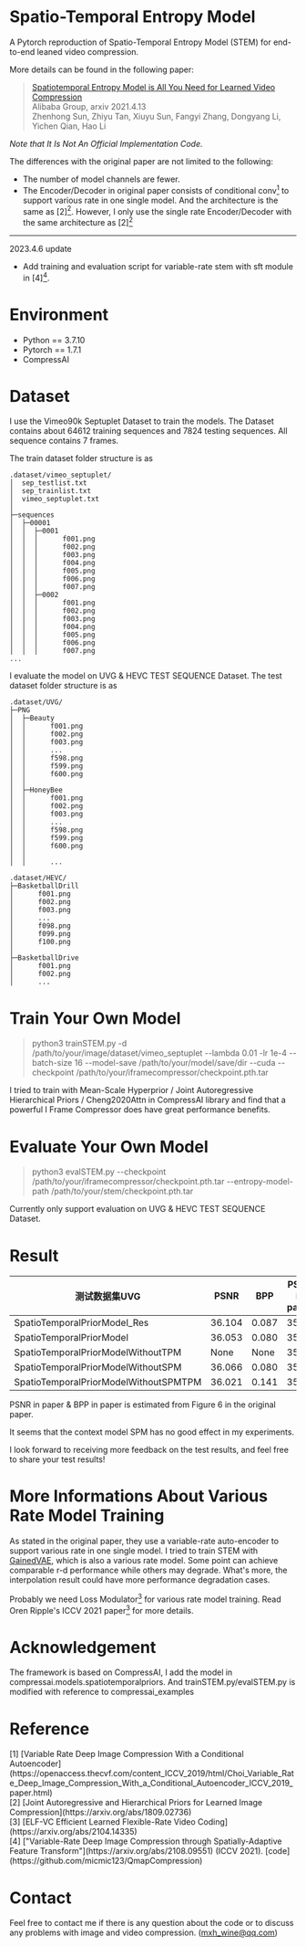 # Spatio-Temporal Entropy Model

A Pytorch reproduction of Spatio-Temporal Entropy Model (STEM) for end-to-end leaned video compression.

More details can be found in the following paper:

>[Spatiotemporal Entropy Model is All You Need for Learned Video Compression](https://arxiv.org/abs/2104.06083)  
>Alibaba Group, arxiv 2021.4.13  
>Zhenhong Sun, Zhiyu Tan, Xiuyu Sun, Fangyi Zhang, Dongyang Li, Yichen Qian, Hao Li

*Note that It Is Not An Official Implementation Code.*

The differences with the original paper are not limited to the following:
* The number of model channels are fewer.
* The Encoder/Decoder in original paper consists of conditional conv[<sup>1</sup>](#refer-anchor-1) to support various rate in one single model. And the architecture is the same 
as [2][<sup>2</sup>](#refer-anchor-2). However, I only use the single rate Encoder/Decoder with the same architecture as [2][<sup>2</sup>](#refer-anchor-2)

----------------------
2023.4.6 update
* Add training and evaluation script for variable-rate stem with sft module in [4][<sup>4</sup>](#refer-anchor-4).

# Environment

* Python == 3.7.10
* Pytorch == 1.7.1
* CompressAI

# Dataset
I use the Vimeo90k Septuplet Dataset to train the models. The Dataset contains about 64612 training sequences and 7824 testing sequences. All sequence contains 7 frames.

The train dataset folder structure is as
```
.dataset/vimeo_septuplet/
│  sep_testlist.txt
│  sep_trainlist.txt
│  vimeo_septuplet.txt
│  
├─sequences
│  ├─00001
│  │  ├─0001
│  │  │      f001.png
│  │  │      f002.png
│  │  │      f003.png
│  │  │      f004.png
│  │  │      f005.png
│  │  │      f006.png
│  │  │      f007.png
│  │  ├─0002
│  │  │      f001.png
│  │  │      f002.png
│  │  │      f003.png
│  │  │      f004.png
│  │  │      f005.png
│  │  │      f006.png
│  │  │      f007.png
...
```

I evaluate the model on UVG & HEVC TEST SEQUENCE Dataset.
The test dataset folder structure is as
```
.dataset/UVG/
├─PNG
│  ├─Beauty
│  │      f001.png
│  │      f002.png
│  │      f003.png
│  │      ...
│  │      f598.png
│  │      f599.png
│  │      f600.png
│  │      
│  ├─HoneyBee
│  │      f001.png
│  │      f002.png
│  │      f003.png
│  │      ...
│  │      f598.png
│  │      f599.png
│  │      f600.png
│  │     
│  │      ...
```
```
.dataset/HEVC/
├─BasketballDrill
│      f001.png
│      f002.png
│      f003.png
│      ...
│      f098.png
│      f099.png
│      f100.png
│      
├─BasketballDrive
│      f001.png
│      f002.png
│      ...
```
# Train Your Own Model
>python3 trainSTEM.py -d /path/to/your/image/dataset/vimeo_septuplet --lambda 0.01 -lr 1e-4 --batch-size 16 --model-save /path/to/your/model/save/dir --cuda --checkpoint /path/to/your/iframecompressor/checkpoint.pth.tar

I tried to train with Mean-Scale Hyperprior / Joint Autoregressive Hierarchical Priors / Cheng2020Attn in CompressAI library and find that a powerful I Frame Compressor does have great performance benefits.

# Evaluate Your Own Model
>python3 evalSTEM.py --checkpoint /path/to/your/iframecompressor/checkpoint.pth.tar --entropy-model-path /path/to/your/stem/checkpoint.pth.tar

Currently only support evaluation on UVG & HEVC TEST SEQUENCE Dataset.

# Result

| 测试数据集UVG | PSNR | BPP | PSNR in paper | BPP in paper |
| --- | --- | --- | --- | --- |
| SpatioTemporalPriorModel_Res | 36.104 |  0.087 | 35.95 | 0.080 |
| SpatioTemporalPriorModel | 36.053 |  0.080 | 35.95 | 0.082 |
| SpatioTemporalPriorModelWithoutTPM | None |  None | 35.95 | 0.100 |
| SpatioTemporalPriorModelWithoutSPM | 36.066 |  0.080 | 35.95 | 0.087 |
| SpatioTemporalPriorModelWithoutSPMTPM | 36.021 |  0.141 | 35.95 | 0.123 |

PSNR in paper & BPP in paper is estimated from Figure 6 in the original paper.

It seems that the context model SPM has no good effect in my experiments.

I look forward to receiving more feedback on the test results, and feel free to share your test results!

# More Informations About Various Rate Model Training
As stated in the original paper, they use a variable-rate auto-encoder to support various rate in one single model. I tried to train STEM with [GainedVAE](https://github.com/mmSir/GainedVAE), which is also a various rate model. Some point can achieve comparable r-d performance while others may degrade. What's more, the interpolation result could have more performance degradation cases.

Probably we need Loss Modulator[<sup>3</sup>](#refer-anchor-3) for various rate model training. Read Oren Ripple's ICCV 2021 paper[<sup>3</sup>](#refer-anchor-3) for more details.


# Acknowledgement

The framework is based on CompressAI, I add the model in compressai.models.spatiotemporalpriors.
And trainSTEM.py/evalSTEM.py is modified with reference to compressai_examples

# Reference
<div id="refer-anchor-1"></div>
[1] [Variable Rate Deep Image Compression With a Conditional Autoencoder](https://openaccess.thecvf.com/content_ICCV_2019/html/Choi_Variable_Rate_Deep_Image_Compression_With_a_Conditional_Autoencoder_ICCV_2019_paper.html) 
<div id="refer-anchor-2"></div>
[2] [Joint Autoregressive and Hierarchical Priors for Learned Image Compression](https://arxiv.org/abs/1809.02736) 
<div id="refer-anchor-3"></div>
[3] [ELF-VC Efficient Learned Flexible-Rate Video Coding](https://arxiv.org/abs/2104.14335) 
<div id="refer-anchor-4"></div>
[4] ["Variable-Rate Deep Image Compression through Spatially-Adaptive Feature Transform"](https://arxiv.org/abs/2108.09551) (ICCV 2021).  [code](https://github.com/micmic123/QmapCompression)

# Contact
Feel free to contact me if there is any question about the code or to discuss any problems with image and video compression. (mxh_wine@qq.com)
